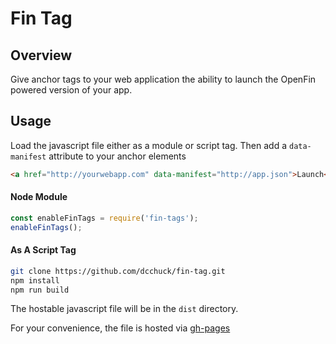 # Fin Tag

## Overview

Give anchor tags to your web application the ability to launch the OpenFin powered version of your app.

## Usage

Load the javascript file either as a module or script tag. Then add a `data-manifest` attribute to your anchor elements
```html
<a href="http://yourwebapp.com" data-manifest="http://app.json">Launch</a>
```

#### Node Module
```js
const enableFinTags = require('fin-tags');
enableFinTags();
```

#### As A Script Tag
```bash
git clone https://github.com/dcchuck/fin-tag.git
npm install
npm run build
```

The hostable javascript file will be in the `dist` directory.

For your convenience, the file is hosted via [gh-pages](http://dcchuck.github.io/fin-tag/dist/fin-tag.js)
